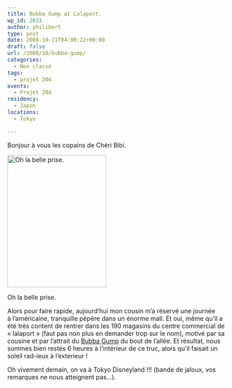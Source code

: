 ```yaml
---
title: Bubba Gump at Lalaport.
wp_id: 2631
author: philibert
type: post
date: 2008-10-21T04:00:22+00:00
draft: false
url: /2008/10/bubba-gump/
categories:
  - Non classé
tags:
  - projet 204
events:
  - Projet 204
residency:
  - Japon
locations:
  - Tokyo

---
```

Bonjour à vous les copains de Chéri Bibi.

<div id="attachment_446" class="wp-caption alignright" style="max-width: 225px">
  <a href="{{< aws >}}/uploads/img_3454.jpg"><img class="size-medium wp-image-446" title="img_3454" src="{{< aws >}}/uploads/img_3454.jpg" alt="Oh la belle prise." width="225" height="300" /></a>
  
  <p class="wp-caption-text">
    Oh la belle prise.
  </p>
</div>

Alors pour faire rapide, aujourd&rsquo;hui mon cousin m&rsquo;a réservé une journée à l&rsquo;américaine, tranquille pépère dans un énorme mall. Et oui, même qu&rsquo;il a été très content de rentrer dans les 190 magasins du centre commercial de « lalaport » (faut pas non plus en demander trop sur le nom), motivé par sa cousine et par l&rsquo;attrait du <a title="Bubba Gump" href="https://www.bubbagump.com/" target="_blank">Bubba Gump</a> du bout de l&rsquo;allée. Et résultat, nous sommes bien restés 6 heures à l&rsquo;intérieur de ce truc, alors qu&rsquo;il faisait un soleil rad-ieux à l&rsquo;exterieur !

Oh vivement demain, on va à Tokyo Disneyland !!! (bande de jaloux, vos remarques ne nous atteignent pas&#8230;).